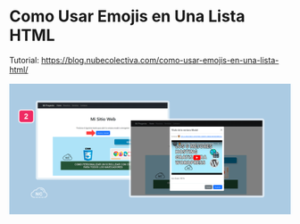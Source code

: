 # Como Usar Emojis en Una Lista HTML
Tutorial: https://blog.nubecolectiva.com/como-usar-emojis-en-una-lista-html/
<br><br>
![Como Crear una Ventana Modal con Bootstrap 5 (HTML)](https://raw.githubusercontent.com/collectivecloudperu/como-crear-una-ventana-modal-con-bootstrap-5-html/main/ventana-modal-creada-con-bootstrap-5-y-funcionando.png)

